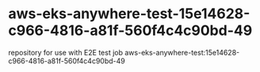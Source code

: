 # aws-eks-anywhere-test-15e14628-c966-4816-a81f-560f4c4c90bd-49
repository for use with E2E test job aws-eks-anywhere-test:15e14628-c966-4816-a81f-560f4c4c90bd-49
